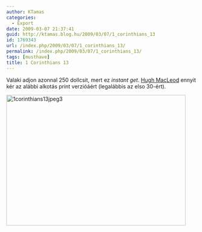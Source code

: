 ```yaml
---
author: KTamas
categories:
  - Export
date: 2009-03-07 21:37:41
guid: http://ktamas.blog.hu/2009/03/07/1_corinthians_13
id: 1769343
url: /index.php/2009/03/07/1_corinthians_13/
permalink: /index.php/2009/03/07/1_corinthians_13/
tags: [musthave]
title: 1 Corinthians 13
---
```


Valaki adjon azonnal 250 dollcsit, mert ez _instant get_. <a href="http://www.gapingvoid.com/" target="_blank">Hugh MacLeod</a> ennyit kér az alábbi alkotás print verzióáért (legalábbis az elso 30-ért). 

<a href="http://www.gapingvoid.com/Moveable_Type/archives/004872.html" target="_blank"><img class="aligncenter size-full wp-image-239" title="1corinthians13jpeg3" src="http://ktamas.blog.hu/media/image/200903/1corinthians13jpeg3.jpg" alt="1corinthians13jpeg3" width="474" height="345" /></a>
